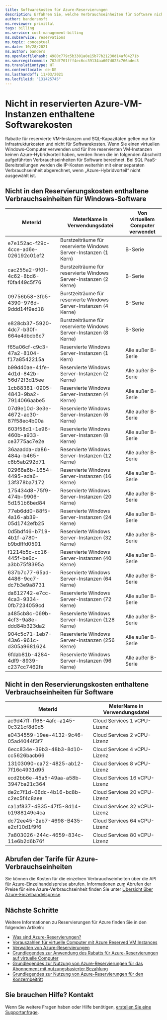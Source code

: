 ```yaml
---
title: Softwarekosten für Azure-Reservierungen
description: Erfahren Sie, welche Verbrauchseinheiten für Software nicht in den Kosten für reservierte Azure-VM-Instanzen enthalten sind.
author: bandersmsft
ms.reviewer: primittal
tags: billing
ms.service: cost-management-billing
ms.subservice: reservations
ms.topic: conceptual
ms.date: 10/28/2021
ms.author: banders
ms.openlocfilehash: 4980c779c5b3301a0e15b77b21230d14af04271b
ms.sourcegitcommit: 702df701fff4ec6cc39134aa607d023c766adec3
ms.translationtype: HT
ms.contentlocale: de-DE
ms.lasthandoff: 11/03/2021
ms.locfileid: "131425745"
---
```

# <a name="software-costs-not-included-with-azure-reserved-vm-instances"></a>Nicht in reservierten Azure-VM-Instanzen enthaltene Softwarekosten

Rabatte für reservierte VM-Instanzen und SQL-Kapazitäten gelten nur für Infrastrukturkosten und nicht für Softwarekosten. Wenn Sie einen virtuellen Windows-Computer verwenden und für Ihre reservierten VM-Instanzen keinen Azure-Hybridvorteil haben, werden Ihnen die im folgenden Abschnitt aufgeführten Verbrauchseinheiten für Software berechnet. Bei SQL PaaS-Bereitstellungen werden die IP-Kosten weiterhin mit einer separaten Verbrauchseinheit abgerechnet, wenn „Azure-Hybridvorteil“ nicht ausgewählt ist.

## <a name="windows-software-meters-not-included-in-reservation-cost"></a>Nicht in den Reservierungskosten enthaltene Verbrauchseinheiten für Windows-Software

| MeterId | MeterName in Verwendungsdatei | Von virtuellem Computer verwendet |
| ------- | ------------------------| --- |
| e7e152ac-f29c-4cce-ad6e-026192c01ef2 | Burstzeiträume für reservierte Windows Server-Instanzen (1 Kern) | B-Serie |
| cac255a2-9f0f-4c62-8bd6-f0fa449c5f76 | Burstzeiträume für reservierte Windows Server-Instanzen (2 Kerne) | B-Serie |
| 09756b58-3fb5-4390-976d-9ddd14f9ed18 | Burstzeiträume für reservierte Windows Server-Instanzen (4 Kerne) | B-Serie |
| e828cb37-5920-4dc7-b30f-664e4dbcb6c7 | Burstzeiträume für reservierte Windows Server-Instanzen (8 Kerne) | B-Serie |
| f65a06cf-c9c3-47a2-8104-f17a8542215a | Reservierte Windows Server-Instanzen (1 Kern) | Alle außer B-Serie |
| b99d40ae-41fe-4d1d-842b-56d72f3d15ee | Reservierte Windows Server-Instanzen (2 Kerne) | Alle außer B-Serie |
| 1cb88381-0905-4843-9ba2-7914066aabe5 | Reservierte Windows Server-Instanzen (4 Kerne) | Alle außer B-Serie |
| 07d9e10d-3e3e-4672-ac30-87f58ec4b00a | Reservierte Windows Server-Instanzen (6 Kerne) | Alle außer B-Serie |
| 603f58d1-1e96-460b-a933-ce3775ac7e2e | Reservierte Windows Server-Instanzen (8 Kerne) | Alle außer B-Serie |
| 36aaadda-da86-484a-b465-c8b5ab292d71 | Reservierte Windows Server-Instanzen (12 Kerne) | Alle außer B-Serie |
| 02968a6b-1654-4495-ada6-13f378ba7172 | Reservierte Windows Server-Instanzen (16 Kerne) | Alle außer B-Serie |
| 175434d8-75f9-474b-9906-5d151b6bed84 | Reservierte Windows Server-Instanzen (20 Kerne) | Alle außer B-Serie |
| 77eb6dd0-88f5-4a16-ab39-05d1742efb25 | Reservierte Windows Server-Instanzen (24 Kerne) | Alle außer B-Serie |
| 0d5bdf46-b719-4b1f-a780-b9bdfffd0591 | Reservierte Windows Server-Instanzen (32 Kerne) | Alle außer B-Serie |
| f1214b5c-cc16-445f-be6c-a3bb75f8395a | Reservierte Windows Server-Instanzen (40 Kerne) | Alle außer B-Serie |
| 637b7c77-65ad-4486-9cc7-dc7b3e9a8731 | Reservierte Windows Server-Instanzen (64 Kerne) | Alle außer B-Serie |
| da612742-e7cc-4ca3-9334-0fb7234059cd | Reservierte Windows Server-Instanzen (72 Kerne) | Alle außer B-Serie |
| a485cb8c-069b-4cf3-9a8e-ddd84b323da2 | Reservierte Windows Server-Instanzen (128 Kerne) | Alle außer B-Serie |
| 904c5c71-1eb7-43a6-961c-d305a9681624 | Reservierte Windows Server-Instanzen (256 Kerne) | Alle außer B-Serie |
| 6fdab81b-4284-4df9-8939-c237cc7462fe | Reservierte Windows Server-Instanzen (96 Kerne) | Alle außer B-Serie |

## <a name="cloud-services-software-meters-not-included-in-reservation-cost"></a>Nicht in den Reservierungskosten enthaltene Verbrauchseinheiten für Software

| MeterId | MeterName in Verwendungsdatei |
| ------- | ------------------------|
|ac9d47ff-ff68-4afc-a145-0c321cf8d0d5|Cloud Services 1 vCPU-Lizenz|
|e0434559-19ee-4132-9c46-05ad4044f3f7|Cloud Services 2 vCPU-Lizenz|
|6ecc834e-39b3-48b3-8d10-cc5626bacb66|Cloud Services 4 vCPU-Lizenz|
|13103090-ca72-4825-ab12-7f16c4931d95|Cloud Services 8 vCPU-Lizenz|
|ecd2bb6e-45a5-49aa-a58b-3947ba21c364|Cloud Services 16 vCPU-Lizenz|
|de2c7f1d-06dc-4b16-bc8b-c2ec5f4c8aee|Cloud Services 20 vCPU-Lizenz|
|ca1af837-4B35-47f5-8d14-b1988149c4ca|Cloud Services 32 vCPU-Lizenz|
|dc72ee45-2ab7-4698-B435-e2cf10d1f9f6|Cloud Services 64 vCPU-Lizenz|
|7a803026-244c-4659-834c-11e6b2d6b76f|Cloud Services 80 vCPU-Lizenz|

## <a name="get-rates-for-azure-meters"></a>Abrufen der Tarife für Azure-Verbrauchseinheiten

Sie können die Kosten für die einzelnen Verbrauchseinheiten über die API für Azure-Einzelhandelspreise abrufen. Informationen zum Abrufen der Preise für eine Azure-Verbrauchseinheit finden Sie unter [Übersicht über Azure-Einzelhandelspreise](/rest/api/cost-management/retail-prices/azure-retail-prices).

## <a name="next-steps"></a>Nächste Schritte
Weitere Informationen zu Reservierungen für Azure finden Sie in den folgenden Artikeln:

- [Was sind Azure-Reservierungen?](save-compute-costs-reservations.md)
- [Vorauszahlen für virtuelle Computer mit Azure Reserved VM Instances](../../virtual-machines/prepay-reserved-vm-instances.md)
- [Verwalten von Azure-Reservierungen](manage-reserved-vm-instance.md)
- [Grundlegendes zur Anwendung des Rabatts für Azure-Reservierungen auf virtuelle Computer](../manage/understand-vm-reservation-charges.md)
- [Grundlegendes zur Nutzung von Azure-Reservierungen für das Abonnement mit nutzungsbasierter Bezahlung](understand-reserved-instance-usage.md)
- [Grundlegendes zur Nutzung von Azure-Reservierungen für den Konzernbeitritt](understand-reserved-instance-usage-ea.md)

## <a name="need-help-contact-us"></a>Sie brauchen Hilfe? Kontakt

Wenn Sie weitere Fragen haben oder Hilfe benötigen, [erstellen Sie eine Supportanfrage](https://go.microsoft.com/fwlink/?linkid=2083458).